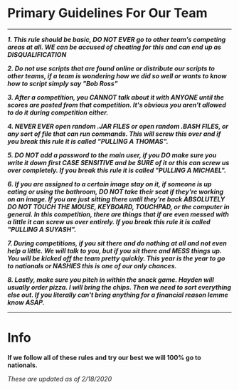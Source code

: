 # Primary Guidelines For Our Team

----------------------------------------------------------------------------------------------------------------------------------

***1. This rule should be basic, DO NOT EVER go to other team's competing areas at all. WE can be accused of cheating for this and can end up as DISQUALIFICATION***

***2. Do not use scripts that are found online or distribute our scripts to other teams, if a team is wondering how we did so well or wants to know how to script simply say "Bob Ross"***

***3. After a competition, you CANNOT talk about it with ANYONE until the scores are posted from that competition. It's obvious you aren't allowed to do it during competition either.***

***4. NEVER EVER open random .JAR FILES or open random .BASH FILES, or any sort of file that can run commands. This will screw this over and if you break this rule it is called "PULLING A THOMAS".***

***5. DO NOT add a password to the main user, if you DO make sure you write it down first CASE SENSITIVE and be SURE of it or this can screw us over completely. If you break this rule it is called "PULLING A MICHAEL".***

***6. If you are assigned to a certain image stay on it, if someone is up eating or using the bathroom, DO NOT take their seat if they're working on an image. If you are just sitting there until they're back ABSOLUTELY DO NOT TOUCH THE MOUSE, KEYBOARD, TOUCHPAD, or the computer in general. In this competition, there are things that if are even messed with a little it can screw us over entirely. If you break this rule it is called "PULLING A SUYASH".***

***7. During competitions, if you sit there and do nothing at all and not even help a little. We will talk to you, but if you sit there and MESS things up. You will be kicked off the team pretty quickly. This year is the year to go to nationals or NASHIES this is one of our only chances.***

***8. Lastly, make sure you pitch in within the snack game. Hayden will usually order pizza. I will bring the chips. Then we need to sort everything else out. If you literally can't bring anything for a financial reason lemme know ASAP.***

----------------------------------------------------------------------------------------------------------------------------------

# Info

**If we follow all of these rules and try our best we will 100% go to nationals.**

*These are updated as of 2/18/2020*
